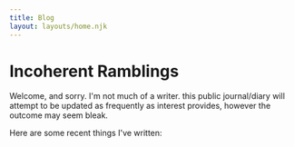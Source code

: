 ```yaml
---
title: Blog
layout: layouts/home.njk
---
```


# Incoherent Ramblings

Welcome, and sorry. I'm not much of a writer. this public journal/diary will attempt to be updated as frequently as interest provides, however the outcome may seem bleak. 

Here are some recent things I've written:
